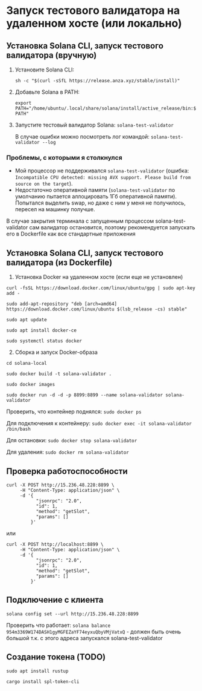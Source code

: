 # Запуск тестового валидатора на удаленном хосте (или локально)

## Установка Solana CLI, запуск тестового валидатора (вручную)

1. Установите Solana CLI:

   ```sh -c "$(curl -sSfL https://release.anza.xyz/stable/install)"```
   
2. Добавьте Solana в PATH:

   ```export PATH="/home/ubuntu/.local/share/solana/install/active_release/bin:$PATH"```
   
3. Запустите тестовый валидатор Solana:
   ```solana-test-validator```
   
   В случае ошибки можно посмотреть лог командой:
   ```solana-test-validator --log```
   
### Проблемы, с которыми я столкнулся

- Мой процессор не поддерживался `solana-test-validator` (ошибка: `Incompatible CPU detected: missing AVX support. Please build from source on the target`).
- Недостаточно оперативной памяти (`solana-test-validator` по умолчанию пытается аллоцировать 1Гб оперативной памяти). Попытался выделить swap, но даже с ним у меня не получилось, пересел на машинку получше.

В случае закрытия терминала с запущенным процессом solana-test-validator сам валидатор остановится, поэтому рекомендуется запускать его в Dockerfile как все стандартные приложения

## Установка Solana CLI, запуск тестового валидатора (из Dockerfile)

1. Установка Docker на удаленном хосте (если еще не установлен)

  ```curl -fsSL https://download.docker.com/linux/ubuntu/gpg | sudo apt-key add -```

  ```sudo add-apt-repository "deb [arch=amd64] https://download.docker.com/linux/ubuntu $(lsb_release -cs) stable"```

  ```sudo apt update```

  ```sudo apt install docker-ce```

  ```sudo systemctl status docker```

2. Сборка и запуск Docker-образа

  ```cd solana-local```

  ```sudo docker build -t solana-validator .```

  ```sudo docker images```

  ```sudo docker run -d -d -p 8899:8899 --name solana-validator solana-validator```

  Проверить, что контейнер поднялся: ```sudo docker ps```

  Для подключения к контейнеру: ```sudo docker exec -it solana-validator /bin/bash```

  Для остановки: ```sudo docker stop solana-validator```

  Для удаления: ```sudo docker rm solana-validator```

## Проверка работоспособности

```
curl -X POST http://15.236.48.228:8899 \
     -H "Content-Type: application/json" \
     -d '{
           "jsonrpc": "2.0",
           "id": 1,
           "method": "getSlot",
           "params": []
         }'
```

или

```
curl -X POST http://localhost:8899 \
     -H "Content-Type: application/json" \
     -d '{
           "jsonrpc": "2.0",
           "id": 1,
           "method": "getSlot",
           "params": []
         }'
```

## Подключение с клиента

```solana config set --url http://15.236.48.228:8899```

Проверить что работает: ```solana balance 954m3369W174DASH1gyMGFEZaYF74eyxuQbyVMjVatxQ``` - должен быть очень большой т.к. с этого адреса запускался solana-test-validator

## Создание токена (TODO)

```sudo apt install rustup```

```cargo install spl-token-cli```
